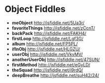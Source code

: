 Object Fiddles
==============
* **meObject** http://jsfiddle.net/5Ua3r/
* **favoriteThings** http://jsfiddle.net/zCcnT/
* **backPack** http://jsfiddle.net/FAKH4/
* **firstLoop** http://jsfiddle.net/Lgf3G/
* **album** http://jsfiddle.net/FP5PL/
* **ifInObj** http://jsfiddle.net/HLGZU/
* **userObj** http://jsfiddle.net/VkvMV/
* **anotherUserObj** http://jsfiddle.net/47SUN/
* **firstMethod** http://jsfiddle.net/eGyLD/
* **theSquad** http://jsfiddle.net/j9rdQ/
* **deepBreathe** http://jsfiddle.net/suH42/24/
